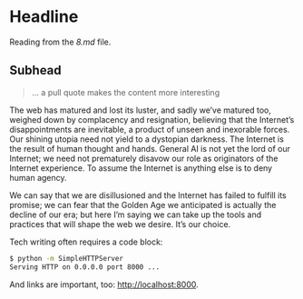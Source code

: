 # Headline

Reading from the _8.md_ file.

## Subhead

> &hellip; a pull quote makes the content more interesting

The web has matured and lost its luster, and sadly we’ve matured too, weighed down by complacency and resignation, believing that the Internet’s disappointments are inevitable, a product of unseen and inexorable forces. Our shining utopia need not yield to a dystopian darkness. The Internet is the result of human thought and hands. General AI is not yet the lord of our Internet; we need not prematurely disavow our role as originators of the Internet experience. To assume the Internet is anything else is to deny human agency.

We can say that we are disillusioned and the Internet has failed to fulfill its promise; we can fear that the Golden Age we anticipated is actually the decline of our era; but here I’m saying we can take up the tools and practices that will shape the web we desire. It’s our choice.

Tech writing often requires a code block:

```bash
$ python -m SimpleHTTPServer
Serving HTTP on 0.0.0.0 port 8000 ...
```

And links are important, too: [http://localhost:8000](http://localhost:8000).
